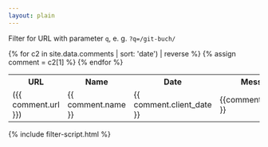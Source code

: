 ```yaml
---
layout: plain
---
```


Filter for URL with parameter `q`, e. g. `?q=/git-buch/`

<table id="commentsTable" class="table table-striped">
  <tr class="d-flex">
    <th class="col-sm-3">
      URL
    </th>
    <th class="col-sm-2">
      Name
    </th>
    <th class="col-sm-2">
      Date
    </th>
    <th class="col-sm-5">
      Message
    </th>
  </tr>
  {% for c2 in site.data.comments | sort: 'date') | reverse %}
    {% assign comment = c2[1] %}
    <tr id="comment_{{ comment.url }}" class="d-none">
      <td class="col-sm-3">
        ({{ comment.url }})
      </td>
      <td class="col-sm-2">
        {{ comment.name }}
      </td>
      <td class="col-sm-2">
        {{ comment.client_date }}
      </td>
      <td class="col-sm-5">
        {{comment.message }}
      </td>
    </tr>
  {% endfor %}
</table>

{% include filter-script.html %}
